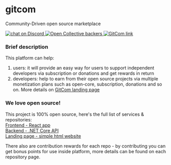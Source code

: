 # gitcom
Community-Driven open source marketplace

<a href="https://discord.gg/gRxPXPn">
  <img src="https://img.shields.io/discord/658128774679756820?logo=discord" alt="chat on Discord">
</a>
<a href="https://opencollective.com/gitcom">
  <img src="https://img.shields.io/opencollective/backers/gitcom?style=plastic" alt="Open Collective backers">
</a>
<a href="https://gitcom.org/">
  <img src="https://img.shields.io/badge/GitCom-go%20to%20project-f" alt="GitCom link">
</a>

### Brief description
This platform can help:
1. users: it will provide an easy way for users to support independent developers via subscription or donations and get rewards in return
2. developers: help to earn from their open source projects via multiple monetization plans such as open-core, subscription, donations and so on.
More details on [GitCom landing page](https://start.gitcom.org)

### We love open source!
This project is 100% open source, here's the full list of services & repositories:  
[Frontend - React app](https://github.com/gitcomteam/gitcom-front)  
[Backend - .NET Core API](https://github.com/gitcomteam/gitcom-api)  
[Landing page - simple html website](https://github.com/gitcomteam/gitcom-landing)  

There also are contribution rewards for each repo - by contributing you can get bonus points for use inside platform, more details can be found on each repository page.
